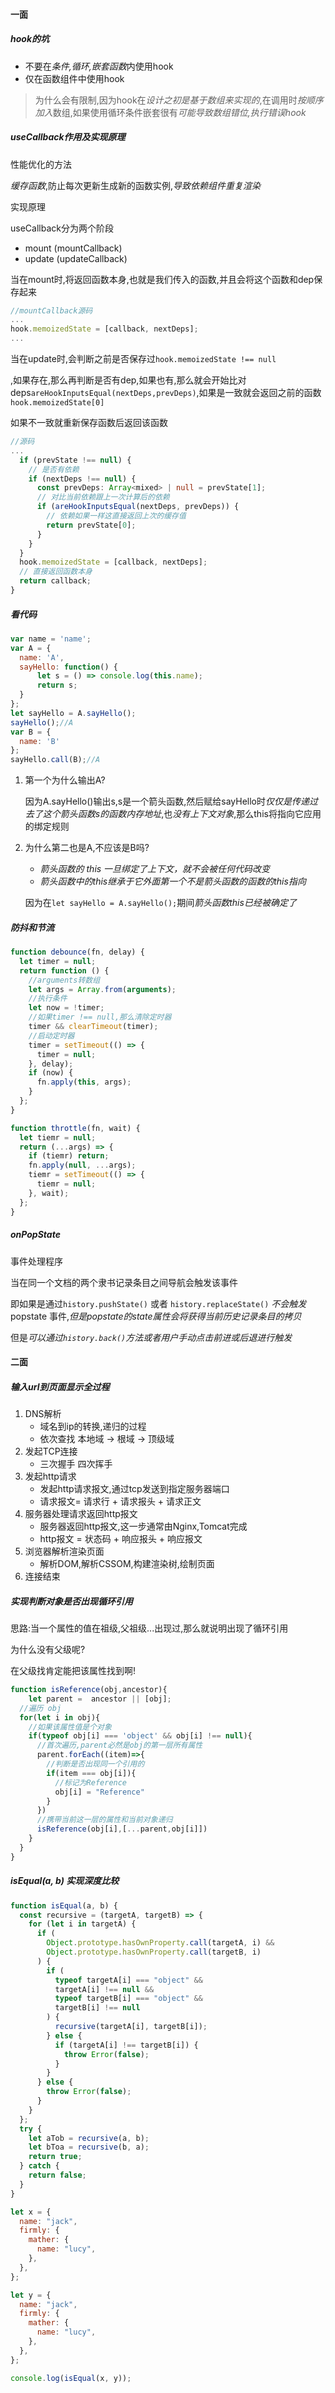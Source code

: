 #### 一面

##### hook的坑

* 不要在*条件,循环,嵌套函数*内使用hook
* 仅在函数组件中使用hook

> 为什么会有限制,因为hook在*设计之初是基于数组来实现的*,在调用时*按顺序加入*数组,如果使用循环条件嵌套很有*可能导致数组错位,执行错误hook*

##### useCallback作用及实现原理

性能优化的方法

*缓存函数*,防止每次更新生成新的函数实例,*导致依赖组件重复渲染*

实现原理

useCallback分为两个阶段

* mount (mountCallback)
* update (updateCallback)

当在mount时,将返回函数本身,也就是我们传入的函数,并且会将这个函数和dep保存起来

```js
//mountCallback源码
...
hook.memoizedState = [callback, nextDeps];
...
```

当在update时,会判断之前是否保存过`hook.memoizedState !== null`

,如果存在,那么再判断是否有dep,如果也有,那么就会开始比对deps`areHookInputsEqual(nextDeps,prevDeps)`,如果是一致就会返回之前的函数`hook.memoizedState[0]`

如果不一致就重新保存函数后返回该函数

```ts
//源码
...
  if (prevState !== null) {
    // 是否有依赖
    if (nextDeps !== null) {
      const prevDeps: Array<mixed> | null = prevState[1];
      // 对比当前依赖跟上一次计算后的依赖
      if (areHookInputsEqual(nextDeps, prevDeps)) {
        // 依赖如果一样这直接返回上次的缓存值
        return prevState[0];
      }
    }
  }
  hook.memoizedState = [callback, nextDeps];
  // 直接返回函数本身
  return callback;
}
```

##### 看代码

```js
var name = 'name';
var A = {
  name: 'A',
  sayHello: function() {
      let s = () => console.log(this.name);
      return s;
  }
};
let sayHello = A.sayHello();
sayHello();//A
var B = {
  name: 'B'
};
sayHello.call(B);//A
```

1. 第一个为什么输出A?

   因为A.sayHello()输出s,s是一个箭头函数,然后赋给sayHello时*仅仅是传递过去了这个箭头函数s的函数内存地址*,也*没有上下文对象*,那么this将指向它应用的绑定规则

2. 为什么第二也是A,不应该是B吗?

   * *箭头函数的 this 一旦绑定了上下文，就不会被任何代码改变*
   * *箭头函数中的this继承于它外面第一个不是箭头函数的函数的this指向*

   因为在`let sayHello = A.sayHello();`期间*箭头函数this已经被确定了*

##### 防抖和节流

```js
function debounce(fn, delay) {
  let timer = null;
  return function () {
    //arguments转数组
    let args = Array.from(arguments);
    //执行条件
    let now = !timer;
    //如果timer !== null,那么清除定时器
    timer && clearTimeout(timer);
    //启动定时器
    timer = setTimeout(() => {
      timer = null;
    }, delay);
    if (now) {
      fn.apply(this, args);
    }
  };
}
```

```js
function throttle(fn, wait) {
  let tiemr = null;
  return (...args) => {
    if (tiemr) return;
    fn.apply(null, ...args);
    tiemr = setTimeout(() => {
      tiemr = null;
    }, wait);
  };
}
```

##### onPopState

事件处理程序

当在同一个文档的两个隶书记录条目之间导航会触发该事件

即如果是通过`history.pushState()` 或者 `history.replaceState()` *不会触发* popstate 事件,*但是popstate的state属性会将获得当前历史记录条目的拷贝*

但是*可以通过`history.back()`方法或者用户手动点击前进或后退进行触发*

#### 二面

##### 输入url到页面显示全过程

1. DNS解析
   * 域名到ip的转换,递归的过程
   * 依次查找 本地域 -> 根域 -> 顶级域
2. 发起TCP连接
   * 三次握手 四次挥手
3. 发起http请求
   * 发起http请求报文,通过tcp发送到指定服务器端口
   * 请求报文= 请求行 + 请求报头 + 请求正文
4. 服务器处理请求返回http报文
   * 服务器返回http报文,这一步通常由Nginx,Tomcat完成
   * http报文 = 状态码 + 响应报头 + 响应报文
5. 浏览器解析渲染页面
   * 解析DOM,解析CSSOM,构建渲染树,绘制页面
6. 连接结束

##### 实现判断对象是否出现循环引用

思路:当一个属性的值在祖级,父祖级...出现过,那么就说明出现了循环引用

为什么没有父级呢?

在父级找肯定能把该属性找到啊!

```js
function isReference(obj,ancestor){
	let parent =  ancestor || [obj];
  //遍历 obj
  for(let i in obj){
    //如果该属性值是个对象
    if(typeof obj[i] === 'object' && obj[i] !== null){
      //首次遍历,parent必然是obj的第一层所有属性
      parent.forEach((item)=>{
        //判断是否出现同一个引用的
        if(item === obj[i]){
          //标记为Reference
          obj[i] = "Reference"
        }
      })
      //携带当前这一层的属性和当前对象递归
      isReference(obj[i],[...parent,obj[i]])
    }
  }
}
```

##### isEqual(a, b) 实现深度比较

```js
function isEqual(a, b) {
  const recursive = (targetA, targetB) => {
    for (let i in targetA) {
      if (
        Object.prototype.hasOwnProperty.call(targetA, i) &&
        Object.prototype.hasOwnProperty.call(targetB, i)
      ) {
        if (
          typeof targetA[i] === "object" &&
          targetA[i] !== null &&
          typeof targetB[i] === "object" &&
          targetB[i] !== null
        ) {
          recursive(targetA[i], targetB[i]);
        } else {
          if (targetA[i] !== targetB[i]) {
            throw Error(false);
          }
        }
      } else {
        throw Error(false);
      }
    }
  };
  try {
    let aTob = recursive(a, b);
    let bToa = recursive(b, a);
    return true;
  } catch {
    return false;
  }
}

let x = {
  name: "jack",
  firmly: {
    mather: {
      name: "lucy",
    },
  },
};

let y = {
  name: "jack",
  firmly: {
    mather: {
      name: "lucy",
    },
  },
};

console.log(isEqual(x, y));
```

